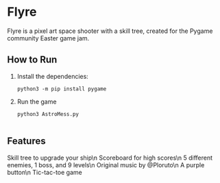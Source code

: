 # Flyre

Flyre is a pixel art space shooter with a skill tree, created for the Pygame community Easter game jam.


## How to Run

1. Install the dependencies:
   ```shell
   python3 -m pip install pygame

2. Run the game
   ```shell
   python3 AstroMess.py


## Features

Skill tree to upgrade your ship\n
Scoreboard for high scores\n
5 different enemies, 1 boss, and 9 levels\n
Original music by @Ploruto\n
A purple button\n
Tic-tac-toe game
